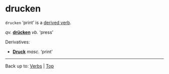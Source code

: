 # drucken

`drucken` ‘print’ is a [derived verb](../../derivedVerbs.md).

*qv.* **[drücken](druecken.md)** *vb.* ‘press’

Derivatives:
- **[Druck](../../../nouns/d/dr/Druck.md)** *masc.* ‘print’

----

Back up to: [Verbs](../../index.md) | [Top](../../../index.md)
